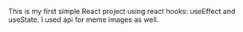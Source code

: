 This is my first simple React project using react hooks: useEffect and useState. I used api for meme images as well.
